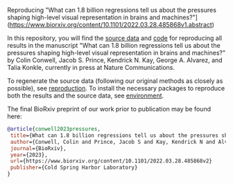 Reproducing "What can 1.8 billion regressions tell us about the pressures shaping high-level visual representation in brains and machines?"](https://www.biorxiv.org/content/10.1101/2022.03.28.485868v1.abstract)

In this repository, you will find the [source data](source_data/) and [code](all_results.R) for reproducing all results in the manuscript "What can 1.8 billion regressions tell us about the pressures shaping high-level visual representation in brains and machines?" by Colin Conwell, Jacob S. Prince, Kendrick N. Kay, George A. Alvarez, and Talia Konkle, currently in press at Nature Communications.

To regenerate the source data (following our original methods as closely as possible), see [reproduction](reproduction/). To install the necessary packages to reproduce both the results and the source data, see [environment](environment/README.md).

The final BioRxiv preprint of our work prior to publication may be found here:

 ```bibtex
@article{conwell2023pressures,
  title={What can 1.8 billion regressions tell us about the pressures shaping high-level visual representation in brains and machines?},
  author={Conwell, Colin and Prince, Jacob S and Kay, Kendrick N and Alvarez, George A and Konkle, Talia},
  journal={BioRxiv},
  year={2023},
  url={https://www.biorxiv.org/content/10.1101/2022.03.28.485868v2}
  publisher={Cold Spring Harbor Laboratory}
}
```

